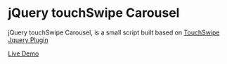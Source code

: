 # jQuery touchSwipe Carousel

jQuery touchSwipe Carousel, is a small script built based on   [TouchSwipe Jquery Plugin](https://github.com/mattbryson/TouchSwipe-Jquery-Plugin)

[Live Demo](http://codepen.io/boompx/full/vEeMYL/)
